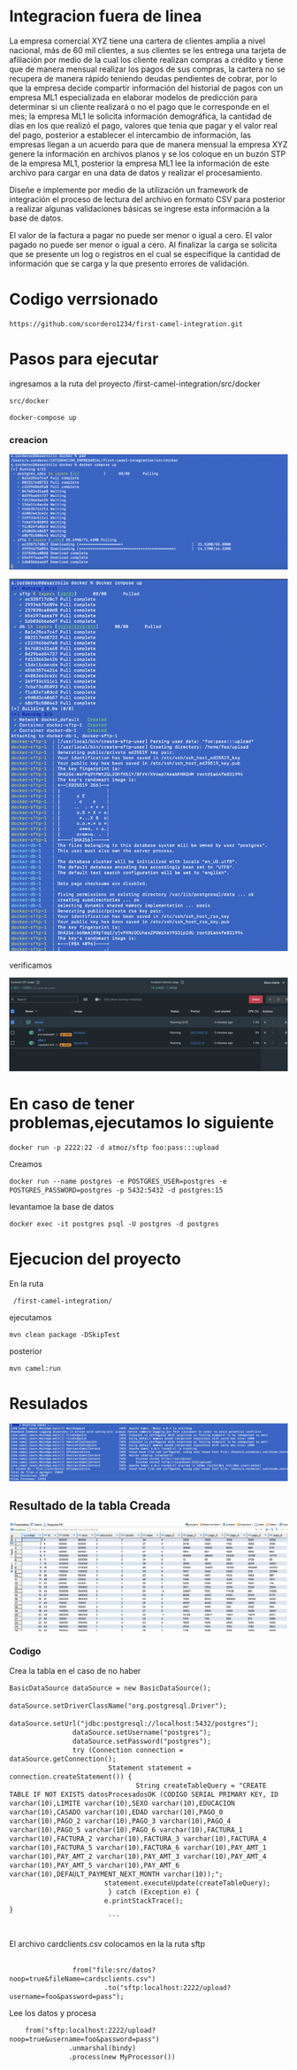 # Integracion fuera de linea

La empresa comercial XYZ tiene una cartera de clientes amplia a nivel nacional, más de 60 mil clientes, a sus clientes se les entrega una tarjeta de afiliación por medio de la cual los cliente realizan compras a crédito y tiene que de manera mensual realizar los pagos de sus compras, la cartera no se recupera de manera rápido teniendo deudas pendientes de cobrar, por lo que la empresa decide compartir información del historial de pagos con un empresa ML1 especializada en elaborar modelos de predicción para determinar si un cliente realizará o no el pago que le corresponde en el mes; la empresa ML1 le solicita información demográfica, la cantidad de días en los que realizó el pago, valores que tenia que pagar y el valor real del pago, posterior a establecer el intercambio de información, las empresas llegan a un acuerdo para que  de manera mensual la empresa XYZ genere la información en archivos planos y se los coloque en un buzón STP de la empresa ML1, posterior la empresa ML1 lee la información de este archivo para cargar en una data de datos y realizar el procesamiento.

Diseñe e implemente por medio de la utilización un framework de integración el proceso de lectura del archivo en formato CSV para posterior a realizar algunas validaciones básicas se ingrese esta información a la base de datos.

El valor de la factura a pagar no puede ser menor o igual a cero.
El valor pagado no puede ser menor o igual a cero.
Al finalizar la carga se solicita que se presente un log o registros en el cual se especifique la cantidad de información que se carga y la que presento errores de validación. 

# Codigo verrsionado
```
https://github.com/scordero1234/first-camel-integration.git
```
# Pasos para ejecutar
ingresamos a la ruta del proyecto  /first-camel-integration/src/docker
```
src/docker
```

```
docker-compose up
```

### creacion
![alt text](image-1.png)


![alt text](image-2.png)

verificamos 

![alt text](image-3.png)


# En caso de tener problemas,ejecutamos lo siguiente

```
docker run -p 2222:22 -d atmoz/sftp foo:pass:::upload
```

Creamos 

```
docker run --name postgres -e POSTGRES_USER=postgres -e POSTGRES_PASSWORD=postgres -p 5432:5432 -d postgres:15
```

levantamoe la base de datos

```
docker exec -it postgres psql -U postgres -d postgres
```

# Ejecucion del proyecto
En la ruta
```
 /first-camel-integration/
 ```

 ejecutamos

 ```
 mvn clean package -DSkipTest
 ```

 posterior

 ```
 mvn camel:run
 ```



# Resulados

![alt text](image-4.png)

## Resultado de la tabla Creada
![alt text](image.png)


### Codigo

Crea la tabla en el caso de no haber
```
BasicDataSource dataSource = new BasicDataSource();
                dataSource.setDriverClassName("org.postgresql.Driver");
                dataSource.setUrl("jdbc:postgresql://localhost:5432/postgres");
                dataSource.setUsername("postgres");
                dataSource.setPassword("postgres");
                try (Connection connection = dataSource.getConnection();
                         Statement statement = connection.createStatement()) {
                                String createTableQuery = "CREATE TABLE IF NOT EXISTS datosProcesadosOK (CODIGO SERIAL PRIMARY KEY, ID varchar(10),LIMITE varchar(10),SEXO varchar(10),EDUCACION varchar(10),CASADO varchar(10),EDAD varchar(10),PAGO_0 varchar(10),PAGO_2 varchar(10),PAGO_3 varchar(10),PAGO_4 varchar(10),PAGO_5 varchar(10),PAGO_6 varchar(10),FACTURA_1 varchar(10),FACTURA_2 varchar(10),FACTURA_3 varchar(10),FACTURA_4 varchar(10),FACTURA_5 varchar(10),FACTURA_6 varchar(10),PAY_AMT_1 varchar(10),PAY_AMT_2 varchar(10),PAY_AMT_3 varchar(10),PAY_AMT_4 varchar(10),PAY_AMT_5 varchar(10),PAY_AMT_6 varchar(10),DEFAULT_PAYMENT_NEXT_MONTH varchar(10));";
                        statement.executeUpdate(createTableQuery);
                         } catch (Exception e) {
                        e.printStackTrace();
}    
                         ```
                 
```

El archivo cardclients.csv colocamos en la la ruta sftp        
```
             
                from("file:src/datos?noop=true&fileName=cardsclients.csv")
                        .to("sftp:localhost:2222/upload?username=foo&password=pass");
 ```

 Lee los datos y procesa

 ```
     from("sftp:localhost:2222/upload?noop=true&username=foo&password=pass")
                .unmarshal(bindy)
                .process(new MyProcessor())  

